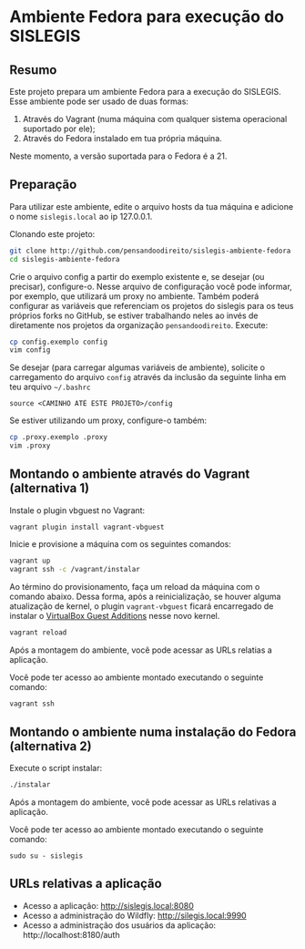 # Ambiente Fedora para execução do SISLEGIS

## Resumo
Este projeto prepara um ambiente Fedora para a execução do SISLEGIS. Esse ambiente pode ser usado de duas formas:

1. Através do Vagrant (numa máquina com qualquer sistema operacional suportado por ele);
2. Através do Fedora instalado em tua própria máquina.

Neste momento, a versão suportada para o Fedora é a 21.

## Preparação

Para utilizar este ambiente, edite o arquivo hosts da tua máquina e adicione o nome ``sislegis.local`` ao ip 127.0.0.1.

Clonando este projeto:

```bash
git clone http://github.com/pensandoodireito/sislegis-ambiente-fedora
cd sislegis-ambiente-fedora
```

Crie o arquivo config a partir do exemplo existente e, se desejar (ou precisar), configure-o. Nesse arquivo de configuração você pode informar, por exemplo, que utilizará um proxy no ambiente. Também poderá configurar as variáveis que referenciam os projetos do sislegis para os teus próprios forks no GitHub, se estiver trabalhando neles ao invés de diretamente nos projetos da organização ``pensandoodireito``. Execute:
```bash
cp config.exemplo config
vim config
```

Se desejar (para carregar algumas variáveis de ambiente), solicite o carregamento do arquivo ``config`` através da inclusão da seguinte linha em teu arquivo ``~/.bashrc``
```
source <CAMINHO ATÉ ESTE PROJETO>/config
```

Se estiver utilizando um proxy, configure-o também:
```bash
cp .proxy.exemplo .proxy
vim .proxy
```

## Montando o ambiente através do Vagrant (alternativa 1)

Instale o plugin vbguest no Vagrant:
```
vagrant plugin install vagrant-vbguest
```

Inicie e provisione a máquina com os seguintes comandos:
```bash
vagrant up
vagrant ssh -c /vagrant/instalar
```

Ao término do provisionamento, faça um reload da máquina com o comando abaixo. Dessa forma, após a reinicialização, se houver alguma atualização de kernel, o plugin ``vagrant-vbguest`` ficará encarregado de instalar o [VirtualBox Guest Additions](https://www.virtualbox.org/manual/ch04.html) nesse novo kernel.
```bash
vagrant reload
```

Após a montagem do ambiente, você pode acessar as URLs relatias a aplicação.

Você pode ter acesso ao ambiente montado executando o seguinte comando:
```bash
vagrant ssh
```

## Montando o ambiente numa instalação do Fedora (alternativa 2)

Execute o script instalar:
```bash
./instalar
```

Após a montagem do ambiente, você pode acessar as URLs relativas a aplicação.

Você pode ter acesso ao ambiente montado executando o seguinte comando:
```
sudo su - sislegis
```

## URLs relativas a aplicação

* Acesso a aplicação: http://sislegis.local:8080
* Acesso a administração do Wildfly: http://silegis.local:9990
* Acesso a administração dos usuários da aplicação: http://localhost:8180/auth
